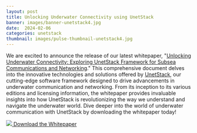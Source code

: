 ```yaml
---
layout: post
title: Unlocking Underwater Connectivity using UnetStack
banner: images/banner-unetstack4.jpg
date:  2024-02-06
categories: unetstack
thumbnail: images/pulse-thumbnail-unetstack4.jpg
---
```


We are excited to announce the release of our latest whitepaper, "[Unlocking Underwater Connectivity: Exploring UnetStack Framework for Subsea Communications and Networking](https://subnero.com/brochures/unlocking-underwater-connectivity.pdf)." This comprehensive document delves into the innovative technologies and solutions offered by [UnetStack](https://unetstack.net/), our cutting-edge software framework designed to drive advancements in underwater communication and networking. From its inception to its various editions and licensing information, the whitepaper provides invaluable insights into how UnetStack is revolutionizing the way we understand and navigate the underwater world. Dive deeper into the world of underwater communication with UnetStack by downloading the whitepaper today!

<a href="{{site.baseurl}}/brochures/unlocking-underwater-connectivity.pdf"><img src="{{site.baseurl}}/brochures/uentstack-whitepaper.jpg"></a>[  Download the Whitepaper](https://subnero.com/brochures/unlocking-underwater-connectivity.pdf)
